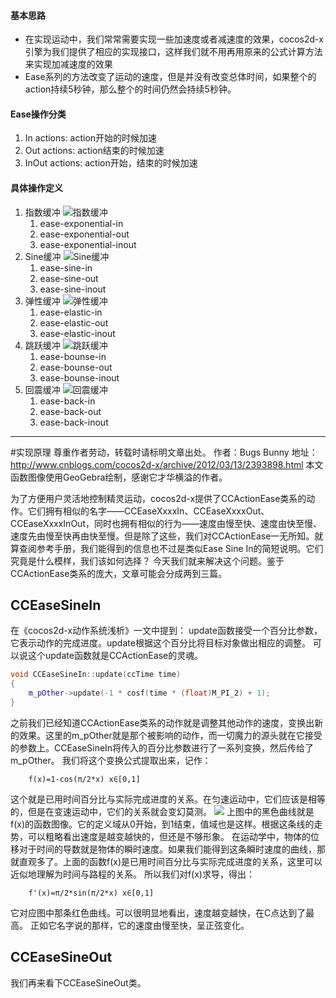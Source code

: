 #### 基本思路
* 在实现运动中，我们常常需要实现一些加速度或者减速度的效果，cocos2d-x引擎为我们提供了相应的实现接口，这样我们就不用再用原来的公式计算方法来实现加减速度的效果
* Ease系列的方法改变了运动的速度，但是并没有改变总体时间，如果整个的action持续5秒钟，那么整个的时间仍然会持续5秒钟。

#### Ease操作分类
1. In actions: action开始的时候加速
1. Out actions: action结束的时候加速
1. InOut actions: action开始，结束的时候加速

#### 具体操作定义
1. 指数缓冲
	![指数缓冲](/wiki/pic/Ease/指数缓冲.png)
    1. ease-exponential-in
    1. ease-exponential-out
    1. ease-exponential-inout
1. Sine缓冲
	![Sine缓冲](/wiki/pic/Ease/Sine缓冲.png)
 	1. ease-sine-in
    1. ease-sine-out
    1. ease-sine-inout
1. 弹性缓冲
	![弹性缓冲](/wiki/pic/Ease/弹性缓冲.png)
    1. ease-elastic-in
    1. ease-elastic-out
    1. ease-elastic-inout
1. 跳跃缓冲
	![跳跃缓冲](/wiki/pic/Ease/跳跃缓冲.png)
    1. ease-bounse-in
    1. ease-bounse-out
    1. ease-bounse-inout
1. 回震缓冲
	![回震缓冲](/wiki/pic/Ease/回震缓冲.png)
    1. ease-back-in
    1. ease-back-out
    1. ease-back-inout
    
    
---

#实现原理
	尊重作者劳动，转载时请标明文章出处。
	作者：Bugs Bunny
	地址：http://www.cnblogs.com/cocos2d-x/archive/2012/03/13/2393898.html
    本文函数图像使用GeoGebra绘制，感谢它才华横溢的作者。
    
为了方便用户灵活地控制精灵运动，cocos2d-x提供了CCActionEase类系的动作。它们拥有相似的名字——CCEaseXxxxIn、CCEaseXxxxOut、CCEaseXxxxInOut，同时也拥有相似的行为——速度由慢至快、速度由快至慢、速度先由慢至快再由快至慢。但是除了这些，我们对CCActionEase一无所知。就算查阅参考手册，我们能得到的信息也不过是类似Ease Sine In的简短说明。它们究竟是什么模样，我们该如何选择？
今天我们就来解决这个问题。鉴于CCActionEase类系的庞大，文章可能会分成两到三篇。

## CCEaseSineIn
在《cocos2d-x动作系统浅析》一文中提到：
update函数接受一个百分比参数，它表示动作的完成进度。update根据这个百分比将目标对象做出相应的调整。
可以说这个update函数就是CCActionEase的灵魂。
```c++
void CCEaseSineIn::update(ccTime time)
{
	m_pOther->update(-1 * cosf(time * (float)M_PI_2) + 1);
}
```
之前我们已经知道CCActionEase类系的动作就是调整其他动作的速度，变换出新的效果。这里的m_pOther就是那个被影响的动作，而一切魔力的源头就在它接受的参数上。CCEaseSineIn将传入的百分比参数进行了一系列变换，然后传给了m_pOther。
我们将这个变换公式提取出来，记作：
```
	f(x)=1-cos(π/2*x) x∈[0,1]
```
这个就是已用时间百分比与实际完成进度的关系。在匀速运动中，它们应该是相等的，但是在变速运动中，它们的关系就会变幻莫测。
![](/wiki/pic/Ease/原理说明_1.png)
上图中的黑色曲线就是f(x)的函数图像。它的定义域从0开始，到1结束，值域也是这样。根据这条线的走势，可以粗略看出速度是越变越快的，但还是不够形象。
在运动学中，物体的位移对于时间的导数就是物体的瞬时速度。如果我们能得到这条瞬时速度的曲线，那就直观多了。上面的函数f(x)是已用时间百分比与实际完成进度的关系，这里可以近似地理解为时间与路程的关系。
所以我们对f(x)求导，得出：
```
	f'(x)=π/2*sin(π/2*x) x∈[0,1]
```
它对应图中那条红色曲线。可以很明显地看出，速度越变越快，在C点达到了最高。
正如它名字说的那样，它的速度由慢至快，呈正弦变化。

## CCEaseSineOut
我们再来看下CCEaseSineOut类。